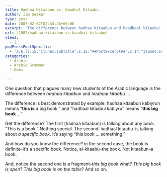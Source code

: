 ```yaml
---
title: Hadhaa Kitaabun vs. Haadhal Kitaabu
author: Ilm Seeker
type: post
date: 2007-02-02T02:34:46+00:00
excerpt: 'The difference between hadhaa kitaabun and haadhaal kitaabu: the second is definite and specific, "this book is ..." as opposed to "this is a book."'
url: /2007/hadhaa-kitaabun-vs-haadhal-kitaabu/
views:
  - 1
podPressPostSpecific:
  - 'a:6:{s:15:"itunes:subtitle";s:15:"##PostExcerpt##";s:14:"itunes:summary";s:15:"##PostExcerpt##";s:15:"itunes:keywords";s:17:"##WordPressCats##";s:13:"itunes:author";s:10:"##Global##";s:15:"itunes:explicit";s:2:"No";s:12:"itunes:block";s:2:"No";}'
categories:
  - Arabic
  - Arabic Grammar
  - Gems

---
```

One question that plagues many new students of the Arabic language is the difference between <dfn title="َاذَا كِتَابٌ">hadhaa kitaabun</dfn> and <dfn title="هَاذَا الكِتَابُ">hadhaal kitaabu</dfn> &#8230;

The difference is best demonstrated by example: hadhaa kitaabun kabiyrun means &#8220;**this is** a big book,&#8221; and &#8220;hadhaal kitaabul kabiyru&#8221; means &#8220;**this big book** &#8230;&#8221;

Get the difference? The first (hadhaa kitaabun) is talking about any book. &#8220;This is a book.&#8221; Nothing special. The second&#8211;hadhaal kitaabu&#8211;is talking about _a specific book_. It&#8217;s saying &#8220;this book &#8230; something.&#8221;

And how do you know the difference? <span class="gem">in the second case, the book is definite</span>&#8211;it&#8217;s a specific book. Notice, al-kitaabu&#8211;the book. Not kitaabun&#8211;a book.

And, notice the second one is a fragment&#8211;_this big book_ what? <dfn title="هَاذَا الكِتَابُ الكَبِيرُ مَفتُحٌ">This big book is open</dfn>? <dfn title="هَاذَا الكِتَابُ الكَبِيرُ عَلَى المَكتَبِ">This big book is on the table</dfn>? And so on.
